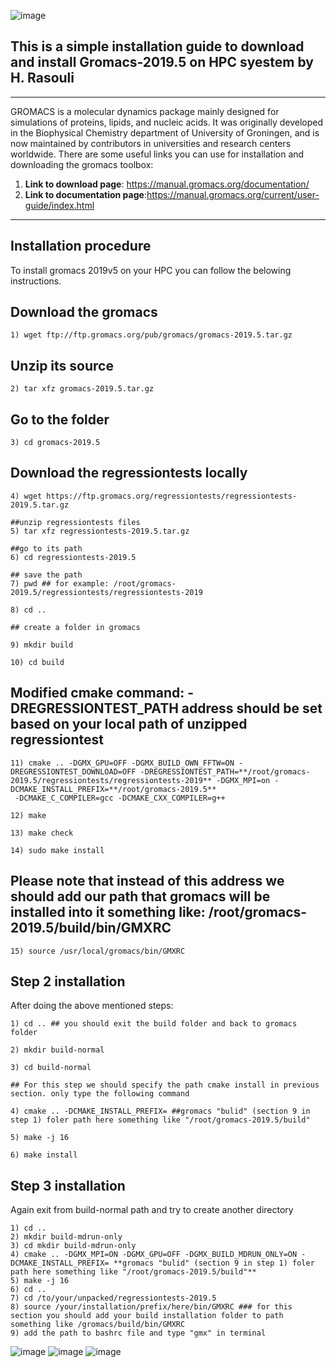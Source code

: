 ![image](https://user-images.githubusercontent.com/17006122/156988869-f6f5e426-efb7-468f-bbf0-e52662feb3d7.png)

## This is a simple installation guide to download and install Gromacs-2019.5 on HPC syestem by H. Rasouli
********************************************************************************************
GROMACS is a molecular dynamics package mainly designed for simulations of proteins, lipids, and nucleic acids. 
It was originally developed in the Biophysical Chemistry department of University of Groningen, and is now maintained by contributors in universities and research centers worldwide.
There are some useful links you can use for installation and downloading the gromacs toolbox:

1. **Link to download page**: https://manual.gromacs.org/documentation/
2. **Link to documentation page**:https://manual.gromacs.org/current/user-guide/index.html
********************************************************************************************



## Installation procedure
To install gromacs 2019v5 on your HPC you can follow the belowing instructions. 

## Download the gromacs
````
1) wget ftp://ftp.gromacs.org/pub/gromacs/gromacs-2019.5.tar.gz
````

## Unzip its source
````
2) tar xfz gromacs-2019.5.tar.gz
````

## Go to the folder 

````
3) cd gromacs-2019.5
````

## Download the regressiontests locally
````
4) wget https://ftp.gromacs.org/regressiontests/regressiontests-2019.5.tar.gz

##unzip regressiontests files
5) tar xfz regressiontests-2019.5.tar.gz

##go to its path
6) cd regressiontests-2019.5

## save the path
7) pwd ## for example: /root/gromacs-2019.5/regressiontests/regressiontests-2019

8) cd ..

## create a folder in gromacs 

9) mkdir build

10) cd build
````
 

## Modified cmake command: -DREGRESSIONTEST_PATH address should be set based on your local path of unzipped regressiontest
````
11) cmake .. -DGMX_GPU=OFF -DGMX_BUILD_OWN_FFTW=ON -DREGRESSIONTEST_DOWNLOAD=OFF -DREGRESSIONTEST_PATH=**/root/gromacs-2019.5/regressiontests/regressiontests-2019** -DGMX_MPI=on -DCMAKE_INSTALL_PREFIX=**/root/gromacs-2019.5**
 -DCMAKE_C_COMPILER=gcc -DCMAKE_CXX_COMPILER=g++

12) make

13) make check

14) sudo make install
````

## Please note that instead of this address we should add our path that gromacs will be installed into it something like: /root/gromacs-2019.5/build/bin/GMXRC
````
15) source /usr/local/gromacs/bin/GMXRC 
````

## Step 2 installation

After doing the above mentioned steps:
````
1) cd .. ## you should exit the build folder and back to gromacs folder

2) mkdir build-normal

3) cd build-normal

## For this step we should specify the path cmake install in previous section. only type the following command

4) cmake .. -DCMAKE_INSTALL_PREFIX= ##gromacs "bulid" (section 9 in step 1) foler path here something like "/root/gromacs-2019.5/build"

5) make -j 16

6) make install
````

## Step 3 installation

Again exit from build-normal path and try to create another directory

````
1) cd ..
2) mkdir build-mdrun-only
3) cd mkdir build-mdrun-only
4) cmake .. -DGMX_MPI=ON -DGMX_GPU=OFF -DGMX_BUILD_MDRUN_ONLY=ON -DCMAKE_INSTALL_PREFIX= **gromacs "bulid" (section 9 in step 1) foler path here something like "/root/gromacs-2019.5/build"**
5) make -j 16
6) cd ..
7) cd /to/your/unpacked/regressiontests-2019.5
8) source /your/installation/prefix/here/bin/GMXRC ### for this section you should add your build installation folder to path  something like /gromacs/build/bin/GMXRC
9) add the path to bashrc file and type "gmx" in terminal
````

![image](https://user-images.githubusercontent.com/17006122/156990962-d9dbb935-6f51-4244-9d19-bcf006815122.png)
![image](https://user-images.githubusercontent.com/17006122/156991029-93456c1b-0db6-42fd-a3c8-179d90451312.png)
![image](https://user-images.githubusercontent.com/17006122/156991073-b7d29a76-e4f2-4a7e-b548-cceba32d3383.png)



